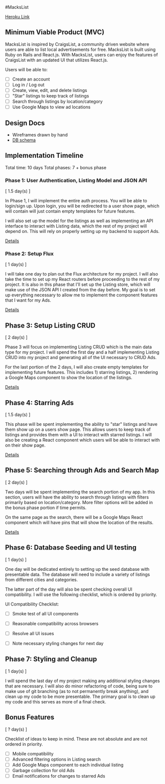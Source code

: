 #MacksList

[Heroku Link][MacksList]

[MacksList]: http://herokuapp.com

## Minimum Viable Product (MVC)

MacksList is inspired by CraigsList, a community driven website where users are able to list local advertisements for free. MacksList is built using Ruby on Rails and React.js. With MacksList, users can enjoy the features of CraigsList with an updated UI that utilizes React.js.

Users will be able to:

- [ ] Create an account
- [ ] Log in / Log out
- [ ] Create, view, edit, and delete listings
- [ ] "Star" listings to keep track of listings
- [ ] Search through listings by location/category
- [ ] Use Google Maps to view ad locations

## Design Docs
* Wireframes drawn by hand
* [DB schema][schema]

[schema]: ./docs/schema.md

## Implementation Timeline

Total time: 10 days
Total phases: 7 + bonus phase

### Phase 1: User Authentication, Listing Model and JSON API
[ 1.5 day(s) ]

In Phase 1, I will implement the entire auth process. You will be able to login/sign up. Upon login, you will be redirected to a user show page, which will contain will just contain empty templates for future features.

I will also set up the model for the listings as well as implementing an API interface to interact with Listing data, which the rest of my project will depend on. This will rely on properly setting up my backend to support Ads.

[Details][phase-one]

### Phase 2: Setup Flux
[ 1 day(s) ]

I will take one day to plan out the Flux architecture for my project. I will also take the time to set up my React routers before proceeding to the rest of my project. It is also in this phase that I'll set up the Listing store, which will make use of the JSON API I created from the day before. My goal is to set up everything necessary to allow me to implement the component features that I want for my Ads.

[Details][phase-two]

## Phase 3: Setup Listing CRUD
[ 2 day(s) ]

Phase 3 will focus on implementing Listing CRUD which is the main data type for my project. I will spend the first day and a half implementing Listing CRUD into my project and generating all of the UI necessary to CRUD Ads.

For the last portion of the 2 days, I will also create empty templates for implementing future features. This includes 1) starring listings, 2) rendering a Google Maps component to show the location of the listings.

[Details][phase-three]

## Phase 4: Starring Ads
[ 1.5 day(s) ]

This phase will be spent implementing the ability to "star" listings and have them show up on a users show page. This allows users to keep track of listings and provides them with a UI to interact with starred listings. I will also be creating a React component which users will be able to interact with on their show page.

[Details][phase-four]


## Phase 5: Searching through Ads and Search Map
[ 2 day(s) ]

Two days will be spent implementing the search portion of my app. In this section, users will have the ability to search through listings with filters primarily based on location/category. More filter options will be added in the bonus phase portion if time permits.

On the same page as the search, there will be a Google Maps React component which will have pins that will show the location of the results.

[Details][phase-five]

## Phase 6: Database Seeding and UI testing
[ 1 day(s) ]  

One day will be dedicated entirely to setting up the seed database with presentable data. The database will need to include a variety of listings from different cities and categories.

The latter part of the day will also be spent checking overall UI compatibility. I will use the following checklist, which is ordered by priority.

UI Compatibility Checklist:
- [ ] Smoke test of all UI components
- [ ] Reasonable compatibility across browsers
- [ ] Resolve all UI issues
- [ ] Note necessary styling changes for next day


## Phase 7: Styling and Cleanup
[ 1 day(s) ]

I will spend the last day of my project making any additional styling changes that are necessary. I will also do minor refactoring of code, being sure to make use of git branching (as to not permanently break anything), and clean up my code to be more presentable. The primary goal is to clean up my code and this serves as more of a final check.


## Bonus Features
[ ? day(s) ]

Checklist of ideas to keep in mind. These are not absolute and are not ordered in priority.

- [ ] Mobile compatibility
- [ ] Advanced filtering options in Listing search
- [ ] Add Google Maps component to each individual listing
- [ ] Garbage collection for old Ads
- [ ] Email notifications for changes to starred Ads

[phase-one]: ./docs/phases/phase1.md
[phase-two]: ./docs/phases/phase2.md
[phase-three]: ./docs/phases/phase3.md
[phase-four]: ./docs/phases/phase4.md
[phase-five]: ./docs/phases/phase5.md
